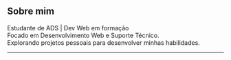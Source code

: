 ## Sobre mim

Estudante de ADS | Dev Web em formação  
Focado em Desenvolvimento Web e Suporte Técnico.  
Explorando projetos pessoais para desenvolver minhas habilidades.  

---
